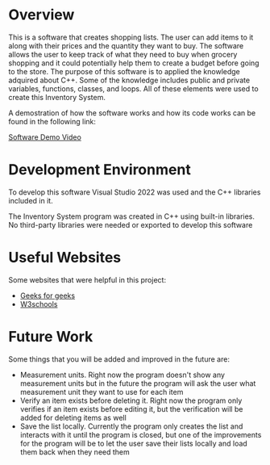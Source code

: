 
# Overview

This is a software that creates shopping lists. The user can add items to it along with their prices and the quantity they want to buy. The software allows the user to keep track of what they need to buy when grocery shopping and it could potentially help them to create a budget before going to the store.
The purpose of this software is to applied the knowledge adquired about C++. Some of the knowledge includes public and private variables, functions, classes, and loops. All of these elements were used to create this Inventory System.

A demostration of how the software works and how its code works can be found in the following link:

[Software Demo Video](https://youtu.be/fSbl5gc6CJM)

# Development Environment

To develop this software Visual Studio 2022 was used and the C++ libraries included in it. 

The Inventory System program was created in C++ using built-in libraries. No third-party libraries were needed or exported to develop this software

# Useful Websites

Some websites that were helpful in this project:

- [Geeks for geeks](https://www.geeksforgeeks.org/c-plus-plus/?ref=shm)
- [W3schools](https://www.w3schools.com/cpp/cpp_intro.asp)

# Future Work

Some things that you will be added and improved in the future are:

- Measurement units. Right now the program doesn't show any measurement units but in the future the program will ask the user what measurement unit they want to use for each item
- Verify an item exists before deleting it. Right now the program only verifies if an item exists before editing it, but the verification will be added for deleting items as well
- Save the list locally. Currently the program only creates the list and interacts with it until the program is closed, but one of the improvements for the program will be to let the user save their lists locally and load them back when they need them
